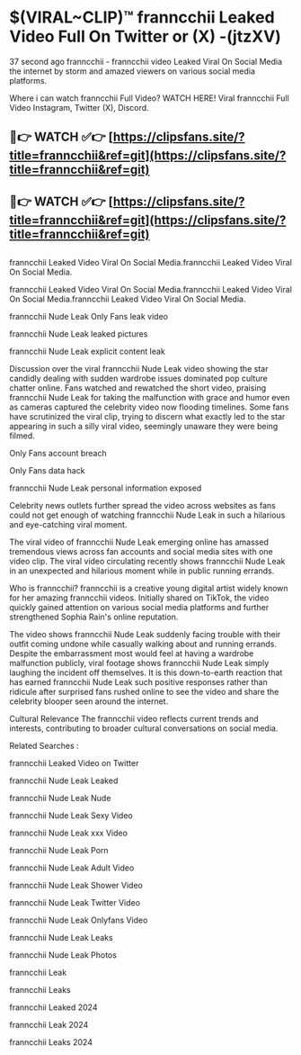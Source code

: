 # $(VIRAL~CLIP)™ franncchii Leaked Video Full On Twitter or (X) -(jtzXV)
37 second ago franncchii - franncchii video Leaked Viral On Social Media the internet by storm and amazed viewers on various social media platforms.

Where i can watch franncchii Full Video? WATCH HERE! Viral franncchii Full Video Instagram, Twitter (X), Discord.

## 🔴👉 WATCH ✅👉 [https://clipsfans.site/?title=franncchii&ref=git](https://clipsfans.site/?title=franncchii&ref=git)
## 🔴👉 WATCH ✅👉 [https://clipsfans.site/?title=franncchii&ref=git](https://clipsfans.site/?title=franncchii&ref=git)
##
franncchii Leaked Video Viral On Social Media.franncchii Leaked Video Viral On Social Media.

franncchii Leaked Video Viral On Social Media.franncchii Leaked Video Viral On Social Media.franncchii Leaked Video Viral On Social Media.

franncchii Nude Leak Only Fans leak video

franncchii Nude Leak leaked pictures

franncchii Nude Leak explicit content leak

Discussion over the viral franncchii Nude Leak video showing the star candidly dealing with sudden wardrobe issues dominated pop culture chatter online. Fans watched and rewatched the short video, praising franncchii Nude Leak for taking the malfunction with grace and humor even as cameras captured the celebrity video now flooding timelines. Some fans have scrutinized the viral clip, trying to discern what exactly led to the star appearing in such a silly viral video, seemingly unaware they were being filmed.


Only Fans account breach

Only Fans data hack

franncchii Nude Leak personal information exposed

Celebrity news outlets further spread the video across websites as fans could not get enough of watching franncchii Nude Leak in such a hilarious and eye-catching viral moment.


The viral video of franncchii Nude Leak emerging online has amassed tremendous views across fan accounts and social media sites with one video clip. The viral video circulating recently shows franncchii Nude Leak in an unexpected and hilarious moment while in public running errands.


Who is franncchii? franncchii is a creative young digital artist widely known for her amazing franncchii videos. Initially shared on TikTok, the video quickly gained attention on various social media platforms and further strengthened Sophia Rain's online reputation.

The video shows franncchii Nude Leak suddenly facing trouble with their outfit coming undone while casually walking about and running errands. Despite the embarrassment most would feel at having a wardrobe malfunction publicly, viral footage shows franncchii Nude Leak simply laughing the incident off themselves. It is this down-to-earth reaction that has earned franncchii Nude Leak such positive responses rather than ridicule after surprised fans rushed online to see the video and share the celebrity blooper seen around the internet.

Cultural Relevance The franncchii video reflects current trends and interests, contributing to broader cultural conversations on social media.

Related Searches :

franncchii Leaked Video on Twitter

franncchii Nude Leak Leaked

franncchii Nude Leak Nude

franncchii Nude Leak Sexy Video

franncchii Nude Leak xxx Video

franncchii Nude Leak Porn

franncchii Nude Leak Adult Video

franncchii Nude Leak Shower Video

franncchii Nude Leak Twitter Video

franncchii Nude Leak Onlyfans Video

franncchii Nude Leak Leaks

franncchii Nude Leak Photos

franncchii Leak

franncchii Leaks

franncchii Leaked 2024

franncchii Leak 2024

franncchii Leaks 2024
